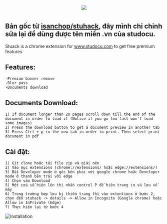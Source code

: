 <p align="center">
<img src="https://user-images.githubusercontent.com/67743899/159747006-f38ea4c4-107d-41e6-b570-1bcd9458aced.png">
</p>

#

## Bản gốc từ [isanchop/stuhack](https://github.com/isanchop/stuhack/tree/main), đây mình chỉ chỉnh sửa lại để dùng được tên miền .vn của studocu.


Stuack is a chrome extension for www.studocu.com to get free premium features

## Features:
  
    -Premium banner remove
    -Blur pass
    -Documents download
    
    
    
## Documents Download:
  
    1) If document longer than 20 pages scroll down till the end of the document in order to load it (Notice if you go too fast won't load some images)
    2) Press the download button to get a document preview in another tab
    3) Press Ctrl + p in the new tab in order to print. Then select print document in pdf 



## Cài đặt:
    
    1) Git clone hoặc tải file zip và giải nén
    2) Vào mục extensions (chrome://extensions/ hoặc edge://extensions/)
    3) Bật Developer mode ở góc bên phải với google chrome hoặc Developer mode ở thanh bên trái với edge
    4) Chọn vào Download 
    5) Một cửa sổ hiện lên thì nhấn control P để hiện trang in và lưu về máy
    6) Trong trường hợp lưu bị thiếu trang thì vào extentions ở bước 2, chọn đến stuhack -> details -> Allow in Incognito (Google chrome) hoặc Allow in InPrivate (Edge)
    7) Thực hiện lại từ bước 4
  ![Installation](https://user-images.githubusercontent.com/67743899/149144506-714a84a0-cd10-4155-91fe-20c39753b578.jpg)
  
